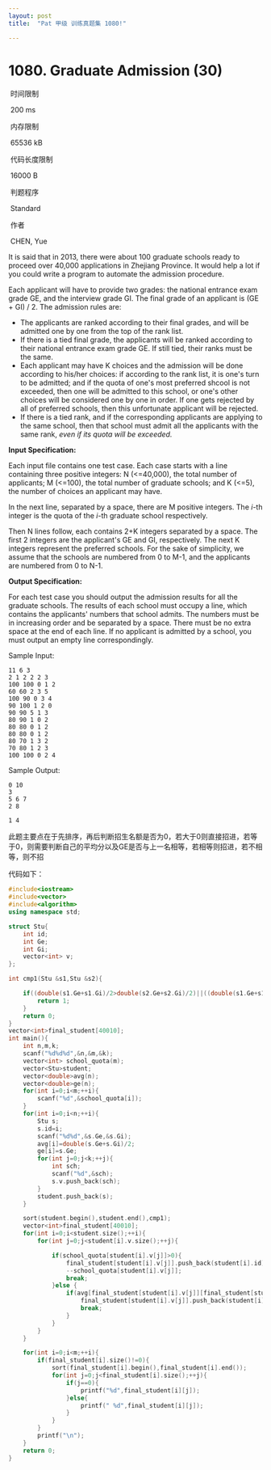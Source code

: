 ```yaml
---
layout: post
title:  "Pat 甲级 训练真题集 1080!"

---
```

# 1080. Graduate Admission (30)

​    时间限制  

​    200 ms

​    内存限制  

​    65536 kB

​    代码长度限制  

​    16000 B

​      判题程序    

​      Standard    

​      作者    

​      CHEN, Yue

It is said that in 2013, there were about 100 graduate schools ready to proceed over 40,000 applications in Zhejiang Province.  It would help a lot if you could write a program to automate the admission procedure.

Each applicant will have to provide two grades: the national entrance exam grade GE, and the interview grade GI.  The final grade of an applicant is (GE + GI) / 2.  The admission rules are:

-  The applicants are ranked according to their final grades, and will be admitted one by one from the top of the rank list.
-  If there is a tied final grade, the applicants will be ranked according to their national entrance exam grade GE.  If still tied, their ranks must be the same.
-  Each applicant may have K choices and the admission will be done according to his/her choices: if according to the rank list, it is one's turn to be admitted; and if the quota of one's most preferred shcool is not exceeded, then one will be admitted to this school, or one's other choices will be considered one by one in order. If one gets rejected by all of preferred schools, then this unfortunate applicant will be rejected.
-  If there is a tied rank, and if the corresponding applicants are applying to the same school, then that school must admit all the applicants with the same rank, *even if its quota will be exceeded.*

**Input Specification:**

Each input file contains one test case.  Each case starts with a line containing three positive integers: N (<=40,000), the total number of applicants; M (<=100), the total number of graduate schools; and K (<=5), the number of choices an applicant may have.

In the next line, separated by a space, there are M positive integers.  The *i*-th integer is the quota of the *i*-th graduate school respectively.

Then N lines follow, each contains 2+K integers separated by a space.  The first 2 integers are the applicant's GE and GI, respectively.  The next K integers represent the preferred schools.  For the sake of simplicity, we assume that the schools are numbered from 0 to M-1, and the applicants are numbered from 0 to N-1.

**Output Specification:**

For each test case you should output the admission results for all the graduate schools.  The results of each school must occupy a line, which contains the applicants' numbers that school admits.  The numbers must be in increasing order and be separated by a space.  There must be no extra space at the end of each line.  If no applicant is admitted by a school, you must output an empty line correspondingly.

Sample Input:

```
11 6 3
2 1 2 2 2 3
100 100 0 1 2
60 60 2 3 5
100 90 0 3 4
90 100 1 2 0
90 90 5 1 3
80 90 1 0 2
80 80 0 1 2
80 80 0 1 2
80 70 1 3 2
70 80 1 2 3
100 100 0 2 4

```

Sample Output:

```
0 10
3
5 6 7
2 8

1 4
```

此题主要点在于先排序，再后判断招生名额是否为0，若大于0则直接招进，若等于0，则需要判断自己的平均分以及GE是否与上一名相等，若相等则招进，若不相等，则不招

代码如下：

```c++
#include<iostream>
#include<vector>
#include<algorithm>
using namespace std;

struct Stu{
	int id;
	int Ge;
	int Gi;
	vector<int> v;
};

int cmp1(Stu &s1,Stu &s2){

    if((double(s1.Ge+s1.Gi)/2>double(s2.Ge+s2.Gi)/2)||((double(s1.Ge+s1.Gi)/2==double(s2.Ge+s2.Gi)/2)&&s1.Ge>s2.Ge)){
        return 1;
    }
    return 0;
}
vector<int>final_student[40010];
int main(){
	int n,m,k;
	scanf("%d%d%d",&n,&m,&k);
	vector<int> school_quota(m);
	vector<Stu>student;
	vector<double>avg(n);
	vector<double>ge(n);
	for(int i=0;i<m;++i){
		scanf("%d",&school_quota[i]);
	}
	for(int i=0;i<n;++i){
		Stu s;
		s.id=i;
		scanf("%d%d",&s.Ge,&s.Gi);
		avg[i]=double(s.Ge+s.Gi)/2;
		ge[i]=s.Ge;
		for(int j=0;j<k;++j){
			int sch;
			scanf("%d",&sch);
			s.v.push_back(sch);
		}
		student.push_back(s);
	}

	sort(student.begin(),student.end(),cmp1);
	vector<int>final_student[40010];
	for(int i=0;i<student.size();++i){
		for(int j=0;j<student[i].v.size();++j){

			if(school_quota[student[i].v[j]]>0){
				final_student[student[i].v[j]].push_back(student[i].id);
				--school_quota[student[i].v[j]];
				break;
			}else {
				if(avg[final_student[student[i].v[j]][final_student[student[i].v[j]].size()-1]]==avg[student[i].id]&&ge[final_student[student[i].v[j]][final_student[student[i].v[j]].size()-1]]==ge[student[i].id]){
					final_student[student[i].v[j]].push_back(student[i].id);
					break;
				}
			}
		}
	}

	for(int i=0;i<m;++i){
		if(final_student[i].size()!=0){
            sort(final_student[i].begin(),final_student[i].end());
			for(int j=0;j<final_student[i].size();++j){
				if(j==0){
					printf("%d",final_student[i][j]);
				}else{
					printf(" %d",final_student[i][j]);
				}
			}
		}
		printf("\n");
	}
	return 0;
}

```

